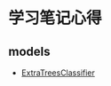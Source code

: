 # 学习笔记心得

## models

* [ExtraTreesClassifier][1]


[1]: https://github.com/c-dafan/notes/tree/master/sklearn%20notes/ExtraTreesClassifier
